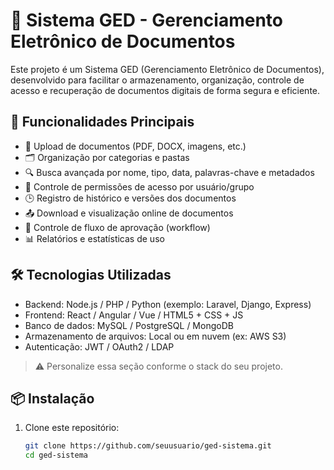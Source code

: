 # 📁 Sistema GED - Gerenciamento Eletrônico de Documentos

Este projeto é um Sistema GED (Gerenciamento Eletrônico de Documentos), desenvolvido para facilitar o armazenamento, organização, controle de acesso e recuperação de documentos digitais de forma segura e eficiente.

## 🚀 Funcionalidades Principais

- 📄 Upload de documentos (PDF, DOCX, imagens, etc.)
- 🗂️ Organização por categorias e pastas
- 🔍 Busca avançada por nome, tipo, data, palavras-chave e metadados
- 🔐 Controle de permissões de acesso por usuário/grupo
- 🕒 Registro de histórico e versões dos documentos
- 📤 Download e visualização online de documentos
- 🔁 Controle de fluxo de aprovação (workflow)
- 📊 Relatórios e estatísticas de uso

## 🛠️ Tecnologias Utilizadas

- Backend: Node.js / PHP / Python (exemplo: Laravel, Django, Express)
- Frontend: React / Angular / Vue / HTML5 + CSS + JS
- Banco de dados: MySQL / PostgreSQL / MongoDB
- Armazenamento de arquivos: Local ou em nuvem (ex: AWS S3)
- Autenticação: JWT / OAuth2 / LDAP

> ⚠️ Personalize essa seção conforme o stack do seu projeto.

## 📦 Instalação

1. Clone este repositório:
   ```bash
   git clone https://github.com/seuusuario/ged-sistema.git
   cd ged-sistema
